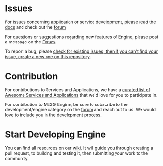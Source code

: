 # Issues

For issues concerning application or service development, please read the [docs](https://docs.mesg.com/) and check out the [forum](https://forum.mesg.com)

For questions or suggestions regarding new features of Engine, please post a message on the [Forum](https://forum.mesg.com).

To report a bug, please [check for existing issues, then if you can't find your issue, create a new one on this repository](https://github.com/mesg-foundation/engine/issues).

# Contribution

For contributions to Services and Applications, we have a [curated list of Awesome Services and Applications](https://github.com/mesg-foundation/awesome) that we'd love for you to participate in.

For contribution to MESG Engine, be sure to subscribe to the development/engine category on the [forum](https://forum.mesg.com/c/development/engine) and reach out to us. We would love to include you in the development process.

# Start Developing Engine

You can find all resources on our [wiki](https://github.com/mesg-foundation/engine/wiki). It will guide you through creating a pull request, to building and testing it, then submitting your work to the community.
